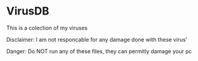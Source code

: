 # VirusDB
This is a colection of my viruses

Disclaimer: I am not responcable for any damage done with these virus'

Danger: Do NOT run any of these files, they can permitly damage your pc
